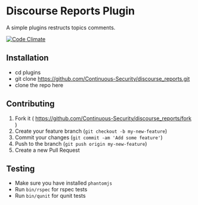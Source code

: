 # Discourse Reports Plugin

A simple plugins restructs topics comments.

[![Code Climate](https://codeclimate.com/github/Continuous-Security/discourse_reports/badges/gpa.svg)](https://codeclimate.com/github/Continuous-Security/discourse_reports)

## Installation

- cd plugins
- git clone https://github.com/Continuous-Security/discourse_reports.git
- clone the repo here

## Contributing

1. Fork it ( https://github.com/Continuous-Security/discourse_reports/fork )
2. Create your feature branch (`git checkout -b my-new-feature`)
3. Commit your changes (`git commit -am 'Add some feature'`)
4. Push to the branch (`git push origin my-new-feature`)
5. Create a new Pull Request

## Testing

- Make sure you have installed `phantomjs`
- Run `bin/rspec` for rspec tests
- Run `bin/qunit` for qunit tests
